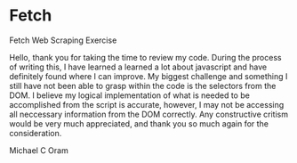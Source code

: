# Fetch
Fetch Web Scraping Exercise

Hello, thank you for taking the time to review my code. During the process of writing this, I have learned a learned a lot
about javascript and have definitely found where I can improve. My biggest challenge and something I still have not been 
able to grasp within the code is the selectors from the DOM. I believe my logical implementation of what is needed to be 
accomplished from the script is accurate, however, I may not be accessing all neccessary information from the DOM correctly. 
Any constructive critism would be very much appreciated, and thank you so much again for the consideration. 

Michael C Oram
